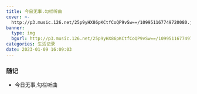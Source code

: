 ```yaml
---
title: 今日无事.勾栏听曲
cover: >-
  http://p3.music.126.net/25p9yHX86pKCtfCoQP9vSw==/109951167749720080.jpg
banner:
  type: img
  bgurl: http://p3.music.126.net/25p9yHX86pKCtfCoQP9vSw==/109951167749720080.jpg
categories: 生活记录
date: 2023-01-09 16:09:03
---
```


### 随记

- 今日无事,勾栏听曲
